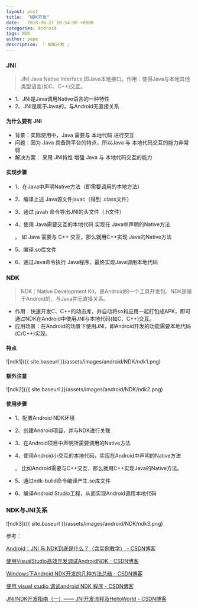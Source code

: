 ```yaml
---
layout: post
title:  "NDK开发"
date:   2018-06-27 10:54:00 +0800
categories: Android
tags: NDK
author: pepe
description: 『 NDK开发 』
---
```

### **JNI**

> JNI:Java Native Interface,即Java本地接口。作用：使得Java与本地其他类型语言(如C、C++)交互。

* 1、JNI是Java调用Native语言的一种特性
* 2、JNI是属于Java的，与Android无直接关系

#### 为什么要有 JNI

* 背景：实际使用中，Java 需要与 本地代码 进行交互
* 问题：因为 Java 具备跨平台的特点，所以Java 与 本地代码交互的能力非常弱
* 解决方案： 采用 JNI特性 增强 Java 与 本地代码交互的能力

#### 实现步骤

* 1、在Java中声明Native方法（即需要调用的本地方法）
* 2、编译上述 Java源文件javac（得到 .class文件）
* 3、通过 javah 命令导出JNI的头文件（.h文件）
* 4、使用 Java需要交互的本地代码 实现在 Java中声明的Native方法 

    。 如 Java 需要与 C++ 交互，那么就用C++实现 Java的Native方法

* 5、编译.so库文件
* 6、通过Java命令执行 Java程序，最终实现Java调用本地代码

### **NDK**

> NDK：Native Development Kit，是Android的一个工具开发包。NDK是属于Android的，与Java并无直接关系。

* 作用：快速开发C、C++的动态库，并自动将so和应用一起打包成APK，即可通过NDK在Android中使用JNI与本地代码(如C、C++)交互。
* 应用场景：在Android的场景下使用JNI，即Android开发的功能需要本地代码(C/C++)实现。

#### 特点
![ndk1]({{ site.baseurl }}/assets/images/android/NDK/ndk1.png)
#### 额外注意
![ndk2]({{ site.baseurl }}/assets/images/android/NDK/ndk2.png)
#### 使用步骤

* 1、配置Android NDK环境
* 2、创建Android项目，并与NDK进行关联
* 3、在Android项目中声明所需要调用的Native方法
* 4、使用Android小交互的本地代码，实现在Android中声明的Native方法

    。 比如Android需要与C++交互，那么就用C++实现Java的Native方法。
    
* 5、通过ndk-bulid命令编译产生.so库文件
* 6、编译Android Studio工程，从而实现Android调用本地代码

### NDK与JNI关系
![ndk3]({{ site.baseurl }}/assets/images/android/NDK/ndk3.png)

参考：

[Android：JNI 与 NDK到底是什么？（含实例教学） - CSDN博客](https://blog.csdn.net/carson_ho/article/details/73250163)

[使用VisualStudio高效开发调试AndroidNDK - CSDN博客](https://blog.csdn.net/asmcvc/article/details/78646826)

[Windows下Android NDK开发的几种方法总结 - CSDN博客](https://blog.csdn.net/asmcvc/article/details/24457557)

[使用 visual studio 调试android NDK 程序 - CSDN博客](https://blog.csdn.net/u012813451/article/details/61916333)

[JNI/NDK开发指南（一）—— JNI开发流程及HelloWorld - CSDN博客](https://blog.csdn.net/xyang81/article/details/41777471)